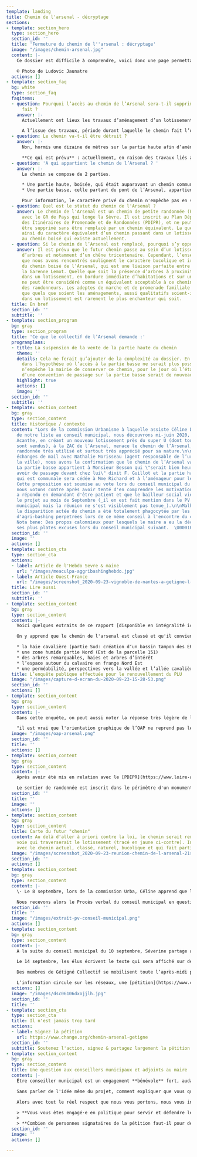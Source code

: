```yaml
---
template: landing
title: Chemin de l'arsenal - décryptage
sections:
- template: section_hero
  type: section_hero
  section_id: ''
  title: 'Fermeture du chemin de l''arsenal : décryptage'
  image: "/images/chemin-arsenal.jpg"
  content: |-
    Ce dossier est difficile à comprendre, voici donc une page permettant d'y voir plus clair et de partager en toute transparence le niveau d'information et de compréhension que nous avons du sujet. N'hésitez pas à nous contacter s'il persiste des zones d'ombre ou que vous avez des réponses ou détails à apporter.

    © Photo de Ludovic Jaunatre
  actions: []
- template: section_faq
  bg: white
  type: section_faq
  faqitems:
  - question: Pourquoi l’accès au chemin de l’Arsenal sera-t-il supprimé si rien n’est
      fait ?
    answer: |-
      Actuellement ont lieux les travaux d’aménagement d’un lotissement, à proximité du chemin existant. Dans le cadre des négociations et discussions liées à ce projet, il a été prévu de vendre à l’euro symbolique la partie communale du chemin à la fois à l’aménageur et aux propriétaires riverains, mais également de rendre la partie basse du chemin à l’usage privé de son propriétaire.

      A l’issue des travaux, période durant laquelle le chemin fait l’objet d’une déviation, celui-ci ne sera donc plus accessible aux promeneurs.
  - question: Le chemin va-t-il être détruit ?
    answer: |-
      Non, hormis une dizaine de mètres sur la partie haute afin d’aménager l’entrée du lotissement, aucune destruction du chemin n’est prévue à ce stade. La fermeture de l’accès à celui-ci est cependant prévue.

      **Ce qui est prévu** : actuellement, en raison des travaux liés au futur lotissement de l’Arsenal, le chemin est dévié par la route de l’Arsenal (qui monte à droite à la sortie du pont), puis passe par la zone commerciale de Toutes Joies, pour revenir ensuite vers la Garenne Lemot. A la fin des travaux, la mairie de Gétigné et l’aménageur prévoient, à ce stade, de faire passer le futur chemin au milieu du lotissement, qui abritera également une circulation douce en lien avec le Plan vélo départemental.
  - question: 'A qui appartient le chemin de l’Arsenal ? '
    answer: |-
      Le chemin se compose de 2 parties.

      * Une partie haute, boisée, qui était auparavant un chemin communal, appartenant à la mairie. Cette parcelle a fait l’objet d’une délibération du Conseil Municipal de Gétigné du 28 juin 2020, qui en a autorisé la vente, malgré l’opposition des 6 élus de Gétigné Collectif. La vente a été autorisée pour 50 m2 au promoteur Acanthe, afin de réaliser l’entrée du lotissement, et pour 289 m2 aux riverains de la partie haute du chemin.
      * Une partie basse, celle partant du pont de l’Arsenal, appartient à un propriétaire privé. Aucune convention de passage n'existe actuellement, mais un passage de fait des promeneurs existe depuis plus de cinquante ans.

      Pour information, le caractère privé du chemin n'empêche pas en soi d'établir un droit de passage : ainsi, la totalité des berges de la Sèvre appartient à des propriétaires privés, pour autant ces berges sont souvent accessibles aux promeneurs.
  - question: Quel est le statut du chemin de l'Arsenal ?
    answer: Le chemin de l'Arsenal est un chemin de petite randonnée (PR), de liaison
      avec le GR de Pays qui longe la Sèvre. Il est inscrit au Plan Départemental
      des Itinéraires de Promenade et de Randonnées (PDIPR), et ne peut à ce titre
      être supprimé sans être remplacé par un chemin équivalent. La question se pose
      ainsi du caractère équivalent d’un chemin passant dans un lotissement, par rapport
      au chemin boisé qui existe actuellement.
  - question: Si le chemin de l’Arsenal est remplacé, pourquoi s’y opposer ?
    answer: Il est prévu que le futur chemin passe au sein d’un lotissement, à proximité
      d’arbres et notamment d’un chêne tricentenaire. Cependant, l’ensemble des promeneurs
      que nous avons rencontrés soulignent le caractère bucolique et irremplaçable
      du chemin boisé de l’Arsenal, qui est une liaison parfaite entre la Sèvre et
      la Garenne Lemot. Quelle que soit la présence d’arbres à proximité, un passage
      dans un lotissement, en bordure immédiate d’habitations et sur un terrain bitumé,
      ne peut être considéré comme un équivalent acceptable à ce chemin si apprécié
      des randonneurs. Les adeptes de marche et de promenade familiale savent bien
      que quels que soient les aménagements, aussi qualitatifs soient-ils, un passage
      dans un lotissement est rarement le plus enchanteur qui soit.
  title: En bref
  section_id: ''
  subtitle: ''
- template: section_program
  bg: gray
  type: section_program
  title: 'Ce que le collectif de l’Arsenal demande :'
  programplans:
  - title: La suspension de la vente de la partie haute du chemin
    theme: ''
    details: Cela ne ferait qu’ajouter de la complexité au dossier. En effet, même
      dans l’hypothèse où l’accès à la partie basse ne serait plus possible, rien
      n’empêche la mairie de conserver ce chemin, pour le jour où l’établissement
      d’une convention de passage sur la partie basse serait de nouveau envisageable.
    highlight: true
    actions: []
    image: ''
  section_id: ''
  subtitle: ''
- template: section_content
  bg: gray
  type: section_content
  title: Historique / contexte
  content: "Lors de la commission Urbanisme à laquelle assiste Céline David, élue
    de notre liste au conseil municipal, nous découvrons mi-juin 2020, que l’aménageur
    Acanthe, en créant un nouveau lotissement près du super U (dont tous les lots
    sont vendus), à la ZAC de l’Arsenal, menace le chemin de l’Arsenal, chemin de
    randonnée très utilisé et surtout très apprécié pour sa nature.\n\nAprès quelques
    échanges de mail avec Nathalie Morisseau (agent responsable de l’urbanisme de
    la ville), nous avons la confirmation que le chemin de l’Arsenal va disparaître.
    La partie basse appartient à Monsieur Besson qui \"serait bien heureux de ne plus
    avoir de passage devant chez lui\" dixit F. Guillot et la partie haute du chemin
    qui est communale sera cédée à Mme Richard et à l’aménageur pour les travaux.
    Cette proposition est soumise au vote lors du conseil municipal du 25 juin où
    nous votons contre après avoir tenté d'en comprendre les motivations et F. Guillot
    a répondu en demandant d'être patient et que le bailleur social viendrait présenter
    le projet au mois de Septembre (_il en est fait mention dans le PV du conseil
    municipal mais la réunion ne s'est visiblement pas tenue_).\n\nMalheureusement
    la disparition actée du chemin a été totalement phagocytée par les accusations
    d'agri-bashing perpetrées lors de ce même conseil à l'encontre du collectif.\n\n>
    Nota bene: Des propos calomnieux pour lesquels le maire a eu la décence de présenter
    ses plus plates excuses lors du conseil municipal suivant.  \U0001F447"
  section_id: ''
  image: ''
  actions: []
- template: section_cta
  type: section_cta
  actions:
  - label: Article de l'Hebdo Sevre & maine
    url: "/images/meaculpa-aggribashinghebdo.jpg"
  - label: Article Ouest-France
    url: "/images/screenshot_2020-09-23-vignoble-de-nantes-a-getigne-l-opposition-municipale-lavee-des-accusations-d-agribashing.png"
  title: Lire aussi
  section_id: ''
  subtitle: ''
- template: section_content
  bg: gray
  type: section_content
  content: |-
    Voici quelques extraits de ce rapport [disponible en intégralité ici](/images/rapport_final_plu_getigne.pdf) :

    On y apprend que le chemin de l'arsenal est classé et qu'il convient de protéger :

    * la haie cavalière (partie Sud: création d‘un bassin tampon des EP)
    * une zone humide partie Nord (Est de la parcelle 151)
    * des arbres remarquables, haies et arbres d’intérêt
    * l’espace autour du calvaire en frange Nord Est
    * une perméabilité, perspectives vers la vallée et l’allée cavalière
  title: L’enquête publique effectuée pour le renouvellement du PLU
  image: "/images/capture-d-ecran-du-2020-09-23-15-28-53.png"
  section_id: ''
  actions: []
- template: section_content
  bg: gray
  type: section_content
  content: |-
    Dans cette enquête, on peut aussi noter la réponse très légère de la maitrise d'ouvrage et la remarque du commissaire enquêteur visiblement :

    "il est vrai que l'orientation graphique de l’OAP ne reprend pas le principe de la liaison douce entre le Pont de l’Arsenal et le secteur de Toutes Joies qui figure dans le schéma du PADD".  À noter que l'axe 4-1 du PADD promeut la "**préservation des itinéraires de promenades et de découvertes des espaces naturels**" et il se trouve que le zonage du PLU oblige à la préservation des haies existantes qui bordent le sentier fermé. Le [PADD est disponible ici](/images/p3_padd_appro.pdf).
  image: "/images/oap-arsenal.png"
  section_id: ''
  title: ''
  actions: []
- template: section_content
  bg: gray
  type: section_content
  content: |-
    Après avoir été mis en relation avec le [PDIPR](https://www.loire-atlantique.fr/44/amenagement-economie/le-plan-departemental-des-itineraires-de-promenade-et-de-randonnees-pdipr/c_1280764) (plan départemental des itinéraires de promenade et de randonnée), Laurence Mamias de Clisson a eu la confirmation que dans le cas d'un chemin classé comme celui de l'arsenal, il y a une obligation de remplacement à équivalence sur le plan touristique, c'est-à-dire qu'on ne peut pas remplacer un chemin dans une forêt par un chemin dans un lotissement. L'information a également été confirmée par l'office du tourisme.

    Le sentier de randonnée est inscrit dans le périmètre d'un monument historique classé que sont les édifices de la Garenne Lemot. La chapelle de Toutes Joies est accréditée dans le PLU de Gétigné de "patrimoine bâti à protéger" (voir la carte des servitudes du PLU). Ces deux qualifications sont distinctes en droit, mais pour notre histoire elles attestent de l'intérêt patrimonial de cette rive droite de la Sèvre nantaise, à la fois en continuité de la rive gauche via la passerelle de l'Arsenal où l'AVAP de Clisson et le zonage du PLUI de Cugand attestent de mesures de protections renforcées. Au final, cela implique une qualité patrimoniale et paysagère de l'ensemble de cette boucle touristique, qui se traduit ici par une attention à apporter aux aménagements des cheminements des deux rives de la Sèvre. C'est par cette prise de recul, en prenant appui sur ce trait d'union du pont de l'Arsenal, que le raisonnement peut se tenir de disqualifier un passage par la rue du chemin de l'Arsenal et la zone commerciale, et de travailler à une alternative de qualité !
  section_id: ''
  title: ''
  image: ''
  actions: []
- template: section_content
  bg: gray
  type: section_content
  title: Carte du futur "chemin"
  content: Au delà d'aller à priori contre la loi, le chemin serait remplacé par une
    voie qui traverserait le lotissement (tracé en jaune ci-contre). Incomparable
    avec le chemin actuel, classé, naturel, bucolique et qui fait partie du patrimoine.
  image: "/images/screenshot_2020-09-23-reunion-chemin-de-l-arsenal-21sept2020.png"
  section_id: ''
  actions: []
- template: section_content
  bg: gray
  type: section_content
  content: |-
    \- Le 8 septembre, lors de la commission Urba, Céline apprend que la date du début des travaux est prévue au 21 septembre.

    Nous recevons alors le Procès verbal du conseil municipal en question (ci-contre l'extrait correspondant).
  section_id: ''
  title: ''
  image: "/images/extrait-pv-conseil-municipal.png"
  actions: []
- template: section_content
  bg: gray
  type: section_content
  content: |-
    A la suite du conseil municipal du 10 septembre, Séverine partage avec les autres élus sa volonté d’agir contre la disparition du chemin.

    Le 14 septembre, les élus écrivent le texte qui sera affiché sur des pancartes dénonçant la suppression du chemin puis les installent le samedi 19 en bas et en haut du chemin. Le lendemain, dimanche, les **panneaux** disparaissent (sauf un) -- _d'ailleurs on veut bien les récupérer_.

    Des membres de Gétigné Collectif se mobilisent toute l’après-midi pour rester près du panneau et ainsi informer les nombreux promeneurs dépités.

    L’information circule sur les réseaux, une [pétition](https://www.change.org/chemin-arsenal-getigne) est créée et recueille plus de 500 signatures en 2 jours et près d'un millier 10 jours plus tard.
  actions: []
  image: "/images/dsc06106dxojjlh.jpg"
  section_id: ''
  title: ''
- template: section_cta
  type: section_cta
  title: Il n'est jamais trop tard
  actions:
  - label: Signez la pétition
    url: https://www.change.org/chemin-arsenal-getigne
  section_id: ''
  subtitle: Soutenez l'action, signez & partagez largement la pétition !
- template: section_content
  bg: gray
  type: section_content
  title: Une question aux conseillers municipaux et adjoints au maire
  content: |-
    Être conseiller municipal est un engagement **bénévole** fort, audacieux, qui montre le souhait de participer à la vie de sa commune, d'améliorer les choses, de réduire les inégalités, d'anticiper les problèmes et travailler aux solutions.

    Sans parler de l'idée même du projet, comment expliquer que vous qui êtes, à priori des personnes intelligentes, indépendantes avec pour certains une sensibilité pour la beauté et la protection de la nature avez voté à l'unanimité ce projet de destruction ? **À l'unanimité !** Un vote d'abstention aurait été plus entendable si vous aviez eu un doute sur l'existence d'alternatives souhaitables ou une méconnaissance du sujet.

    Alors avec tout le réel respect que nous vous portons, nous vous interpellons sans vouloir générer de la honte en vous mais plutôt pour réveiller celles et ceux qui peuvent l'être parmis les 21 élus de la majorité de Gétigné :

    > **Vous vous êtes engagé·e en politique pour servir et défendre les intérêts de la population, pas pour suivre F. Guillot. Vous connaissez notre attachement aux valeurs d'horizontalité et d'integrité, pour nous, vous êtes des élu·e·s à part entière, des conseillers libres de faire vos propres choix, de défendre votre point de vue et de les assumer lors des votes en conseil municipal.**
    >
    > **Combien de personnes signataires de la pétition faut-il pour demander l'arrêt de la destruction en cours et chercher avec la population une solution soutenable ?**
  section_id: ''
  image: ''
  actions: []

---
```

